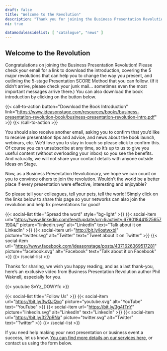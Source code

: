 ```yaml
---
draft: false
title: "Welcome to the Revolution"
description: "Thank you for joining the Business Presentation Revolution."
ni: true

datamoduleasidelist: [ "catalogue", "news" ]
---
```


## Welcome to the Revolution

Congratulations on joining the Business Presentation Revolution! Please check your email for a link to download the introduction, covering the 5 major revolutions that can help you to change the way you present, and outlining the 5-stage Presentation SCORE Method that you can follow. (If it didn’t arrive, please check your junk mail… sometimes even the most important messages arrive there.) You can also download the book introduction by clicking on the button below.

{{< call-to-action button="Download the Book Introduction" link="https://www.ideasonstage.com/resources/books/business-presentation-revolution-book/business-presentation-revolution-intro.pdf" >}}
{{< /call-to-action >}}

You should also receive another email, asking you to confirm that you’d like to receive presentation tips and advice, and news about the book launch, webinars, etc. We’d love you to stay in touch so please click to confirm this. Of course you can unsubscribe at any time, so it’s up to us to give you useful content (without overloading your inbox) so you see the benefits. And naturally, we will not share your contact details with anyone outside Ideas on Stage.

Now, as a Business Presentation Revolutionary, we hope we can count on you to convince others to join the revolution. Wouldn’t the world be a better place if every presentation were effective, interesting and enjoyable?

So please tell your colleagues, tell your pets, tell the world! Simply click on the links below to share this page so your networks can also join the revolution and help fix presentations for good!

{{< social-list title="Spread the word" style="bg-light" >}}
    {{< social-item url="https://www.linkedin.com/feed/update/urn:li:activity:6790184415256571904/" picture="linkedin.svg" alt="LinkedIn" text="Talk about it on LinkedIn" >}}
    {{< social-item url="http://bit.ly/iostwxbl" picture="twitter.svg" alt="Twitter" text="Tweet about it on Twitter" >}}
    {{< social-item url="https://www.facebook.com/ideasonstage/posts/4371626369517281" picture="facebook.svg" alt="Facebook" text="Talk about it on Facebook" >}}
{{< /social-list >}}

Thanks for sharing, we wish you happy reading, and as a last thank-you, here’s an exclusive video from Business Presentation Revolution author Phil Waknell, especially for you.

{{< youtube SvYz_DOWYfc >}}

{{< social-list title="Follow Us" >}}
    {{< social-item url="https://bit.ly/3wQJQxo" picture="youtube.svg" alt="YouTube" text="YouTube" >}}
    {{< social-item url="https://bit.ly/3g4fTnY" picture="linkedin.svg" alt="LinkedIn" text="LinkedIn" >}}
    {{< social-item url="https://bit.ly/327pRNa" picture="twitter.svg" alt="Twitter" text="Twitter" >}}
{{< /social-list >}}
 
 If you need help making your next presentation or business event a success, let us know. [You can find more details on our services here](https://www.ideasonstage.com//), or contact us using the form below.
